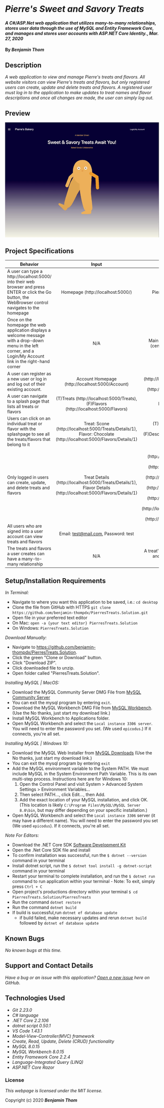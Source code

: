 # _Pierre's Sweet and Savory Treats_

#### _A C#/ASP.Net web application that utilizes many-to-many relationships, stores user data through the use of MySQL and Entity Framework Core, and manages and stores user accounts with ASP.NET Core Identity._, _Mar. 27, 2020_

#### By **_Benjamin Thom_**

## Description

_A web application to view and manage Pierre's treats and flavors. All website visitors can view Pierre's treats and flavors, but only registered users can create, update and delete treats and flavors. A registered user must log in to the application to make updates to treat names and flavor descriptions and once all changes are made, the user can simply log out._

## Preview
![Landing Page Preview](PierresTreats/wwwroot/img/PierresTreatsPreview.gif)

## Project Specifications

| Behavior | Input | Output |
|---|:---:|:---:|
|A user can type a http://localhost:5000/ into their web browser and press ENTER or click the Go button, the WebBrowser control navigates to the homepage|Homepage (http://localhost:5000/)|Pierre's Sweet and Savory Treats|
|Once on the homepage the web application displays a welcome message with a drop-down menu in the left corner, and a Login/My Account link in the right-hand corner|N/A|Main Menu (left), Welcome Message (center), Login/ My Account (right)|
|A user can register as a new user or log in and log out of their existing account.|Account Homepage (http://localhost:5000/Account)|Register (http://localhost:5000/Account/Register), Log in (http://localhost:5000/Account/Login)|
|A user can navigate to a splash page that lists all treats or flavors|(T)Treats (http://localhost:5000/Treats), (F)Flavors (http://localhost:5000/Flavors)|List of treats, List of flavors|
|Users can click on an individual treat or flavor with the splashpage to see all the treats/flavors that belong to it|Treat: Scone (http://localhost:5000/Treats/Details/1), Flavor: Chocolate (http://localhost:5000/Flavors/Details/1)|(T)Name:Scone Flavors the treat contains:Chocolate, (F)Description:Chocolate Treats the flavor belongs to:Scone|
|Only logged in users can create, update, and delete treats and flavors|Treat Details (http://localhost:5000/Treats/Details/1), Flavor Details (http://localhost:5000/Flavors/Details/1)|(T)Create (http://localhost:5000/Treats/Create), (T)Edit (http://localhost:5000/Treats/Edit/1), (T)Delete (http://localhost:5000/Treats/Delete/1), (F)Create (http://localhost:5000/Flavors/Create), (F)Edit (http://localhost:5000/Flavors/Edit/1), (F)Add Treat To Flavor (http://localhost:5000/Flavors/AddTreat/1), (F)Delete (http://localhost:5000/Flavors/Delete/1)|
|All users who are signed into a user account can view treats and flavors|Email: test@mail.com, Password: test|Hello, test@mail.com!|
|The treats and flavors a user creates can have a many-to-many relationship|N/A|A treat's flavors: "chocolate, chai, butter" and a flavor's treats: "croissants, cheesecake, cupcake"|

## Setup/Installation Requirements

_In Terminal:_

* Navigate to where you want this application to be saved, i.e.:
```cd desktop```
* Clone the file from GitHub with HTTPS
```git clone https://github.com/benjamin-thompdx/PierresTreats.Solution.git```
* Open file in your preferred text editor
* On Mac: ```open -a {your text editor} PierresTreats.Solution```
* On Windows: ```PierresTreats.Solution```

_Download Manually:_

* Navigate to https://github.com/benjamin-thompdx/PierresTreats.Solution.
* Click the green "Clone or Download" button.
* Click "Download ZIP".
* Click downloaded file to unzip.
* Open folder called "PierresTreats.Solution".

_Installing MySQL | MacOS:_

* Download the MySQL Community Server DMG File from [MySQL Community Server](https://dev.mysql.com/downloads/file/?id=484914)
* You can exit the mysql program by entering ```exit```.
* Download the MySQL Workbench DMG File from [MySQL Workbench](https://dev.mysql.com/downloads/file/?id=484391). (Use the No thanks, just start my download link.)
* Install MySQL Workbench to Applications folder.
* Open MySQL Workbench and select the ```Local instance 3306 server```. You will need to enter the password you set. (We used ```epicodus```.) If it connects, you're all set.

_Installing MySQL | Windows 10:_

* Download the MySQL Web Installer from [MySQL Downloads](https://dev.mysql.com/downloads/file/?id=484919) (Use the No thanks, just start my download link.)
* You can exit the mysql program by entering ```exit```
* Add the MySQL environment variable to the System PATH. We must include MySQL in the System Environment Path Variable. This is its own multi-step process. Instructions here are for Windows 10:
  1. Open the Control Panel and visit System > Advanced System Settings > Environment Variables...
  2. Then select PATH..., click Edit..., then Add.
  3. Add the exact location of your MySQL installation, and click OK. (This location is likely ```C:\Program Files\MySQL\MySQL Server 8.0\bin```, but may differ depending on your specific installation.)
* Open MySQL Workbench and select the ```Local instance 3306``` server (it may have a different name). You will need to enter the password you set (We used ```epicodus```). If it connects, you're all set.

_Note For Editors:_ 

* Download the .NET Core SDK [Software Development Kit](https://dotnet.microsoft.com/download)
* Open the .Net Core SDK file and install
* To confirm installation was successful, run the ```$ dotnet --version``` command in your terminal
* Install dotnet script, run the ```$ dotnet tool install -g dotnet-script``` command in your terminal
* Restart your terminal to complete installation, and run the ```$ dotnet run``` command to run application within your terminal - Note: To exit, simply press ```Ctrl + C```
* Open project's productions directory within your terminal ```$ cd PierresTreats.Solution/PierresTreats```
* Run the command ```dotnet restore```
* Run the command ```dotnet build``` 
* If build is successful,run ```dotnet ef database update```
  * if build failed, make necessary updates and rerun ```dotnet build``` followed by ```dotnet ef database update```

## Known Bugs

_No known bugs at this time._

## Support and Contact Details

_Have a bug or an issue with this application? [Open a new issue](https://github.com/benjamin-thompdx/PierresTreats.Solution/issues) here on GitHub._

## Technologies Used

* _Git 2.23.0_
* _C# language_
* _.NET Core 2.2.106_
* _dotnet script 0.50.1_
* _VS Code 1.43.1_
* _Model-View-Controller(MVC) framework_
* _Create, Read, Update, Delete (CRUD) functionality_
* _MySQL 8.0.15_
* _MySQL Workbench 8.0.15_
* _Entity Framework Core 2.2.4_
* _Language-Integrated Query (LINQ)_
* _ASP.NET Core Razor_

### License

*This webpage is licensed under the MIT license.*

Copyright (c) 2020 **_Benjamin Thom_**

